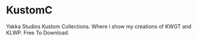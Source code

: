 # KustomC
Yakka Studios Kustom Collections. Where i show my creations of KWGT and KLWP. Free To Download.
